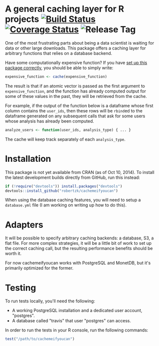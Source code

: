 A general caching layer for R projects [![Build Status](https://travis-ci.org/robertzk/cachemeifyoucan.svg?branch=master)](https://travis-ci.org/robertzk/cachemeifyoucan) [![Coverage Status](https://coveralls.io/repos/robertzk/cachemeifyoucan/badge.svg?branch=master)](https://coveralls.io/r/robertzk/cachemeifyoucan) ![Release Tag](https://img.shields.io/github/tag/robertzk/cachemeifyoucan.svg)
==========

One of the most frustrating parts about being a data scientist is
waiting for data or other large downloads. This package offers a caching
layer for arbitrary functions that relies on a database backend.

Have some computationally expensive function? If you have [set up this package
correctly](#installation), you should be able to simply write:

```R
expensive_function <- cache(expensive_function)
```

The result is that if an atomic vector is passed as the first argument to
`expensive_function`, and the function has already computed output
for some of these values in the past, they will be retrieved from the cache.

For example, if the output of the function below is a dataframe whose first
column contains the `user_ids`, then these rows will be `rbind`ed to the
dataframe generated on any subsequent calls that ask for some users
whose analysis has already been computed.

```R
analyze_users <- function(user_ids, analysis_type) { ... }
```

The cache will keep track separately of each `analysis_type`.

# Installation

This package is not yet available from CRAN (as of Oct 10, 2014).
To install the latest development builds directly from GitHub, run this instead:

```R
if (!require("devtools")) install.packages("devtools")
devtools::install_github("robertzk/cachemeifyoucan")
```

When using the database caching features, you will need to setup a
`database.yml` file (I am working on writing up how to do this).

# Adapters

It will be possible to specify arbitrary caching backends: a database,
S3, a flat file. For more complex strategies, it will be a little bit of work
to set up the correct caching call, but the resulting performance
benefits should be worth it.

For now cachemeifyoucan works with PostgreSQL and MonetDB, but it's primarily
optimized for the former.

# Testing

To run tests locally, you'll need the following:

* A working PostgreSQL installation and a dedicated user account, "postgres".
* A database called "travis" that user "postgres" can access.

In order to run the tests in your R console, run the following commands:

```R
test("/path/to/cachemeifyoucan")
```
